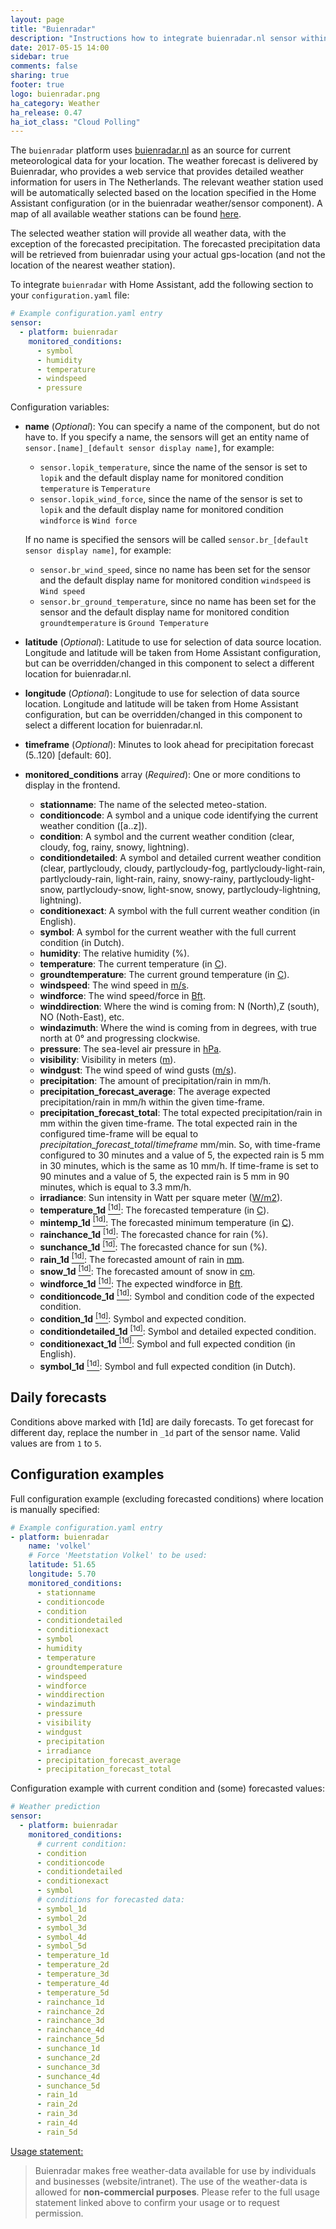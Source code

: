 ```yaml
---
layout: page
title: "Buienradar"
description: "Instructions how to integrate buienradar.nl sensor within Home Assistant."
date: 2017-05-15 14:00
sidebar: true
comments: false
sharing: true
footer: true
logo: buienradar.png
ha_category: Weather
ha_release: 0.47
ha_iot_class: "Cloud Polling"
---
```



The `buienradar` platform uses [buienradar.nl](http://buienradar.nl/) as an source for current meteorological data for your location. The weather forecast is delivered by Buienradar, who provides a web service that provides detailed weather information for users in The Netherlands. The relevant weather station used will be automatically selected based on the location specified in the Home Assistant configuration (or in the buienradar weather/sensor component). A map of all available weather stations can be found [here](https://www.google.com/maps/d/embed?mid=1NivHkTGQUOs0dwQTnTMZi8Uatj0). 

The selected weather station will provide all weather data, with the exception of the forecasted precipitation. The forecasted precipitation data will be retrieved from buienradar using your actual gps-location (and not the location of the nearest weather station).

To integrate `buienradar` with Home Assistant, add the following section to your `configuration.yaml` file:

```yaml
# Example configuration.yaml entry
sensor:
  - platform: buienradar
    monitored_conditions:
      - symbol
      - humidity
      - temperature
      - windspeed
      - pressure
```

Configuration variables:

- **name**  (*Optional*): You can specify a name of the component, but do not have to. If you specify a name, the sensors will get an entity name of `sensor.[name]_[default sensor display name]`, for example: 
  - `sensor.lopik_temperature`, since the name of the sensor is set to `lopik` and the default display name for monitored condition `temperature` is `Temperature` 
  - `sensor.lopik_wind_force`, since the name of the sensor is set to `lopik` and the default display name for monitored condition `windforce` is `Wind force`
  
  If no name is specified the sensors will be called `sensor.br_[default sensor display name]`, for example:
  - `sensor.br_wind_speed`, since no name has been set for the sensor and the default display name for monitored condition `windspeed` is `Wind speed`
  - `sensor.br_ground_temperature`, since no name has been set for the sensor and the default display name for monitored condition `groundtemperature` is `Ground Temperature`
- **latitude** (*Optional*): Latitude to use for selection of data source location. Longitude and latitude will be taken from Home Assistant configuration, but can be overridden/changed in this component to select a different location for buienradar.nl.
- **longitude** (*Optional*): Longitude to use for selection of data source location. Longitude and latitude will be taken from Home Assistant configuration, but can be overridden/changed in this component to select a different location for buienradar.nl.
- **timeframe** (*Optional*): Minutes to look ahead for precipitation forecast (5..120) [default: 60].
- **monitored_conditions** array (*Required*): One or more conditions to display in the frontend.
  - **stationname**: The name of the selected meteo-station.
  - **conditioncode**: A symbol and a unique code identifying the current weather condition ([a..z]).
  - **condition**: A symbol and the current weather condition (clear, cloudy, fog, rainy, snowy, lightning).
  - **conditiondetailed**: A symbol and detailed current weather condition (clear, partlycloudy, cloudy, partlycloudy-fog, partlycloudy-light-rain, partlycloudy-rain, light-rain, rainy, snowy-rainy, partlycloudy-light-snow, partlycloudy-snow, light-snow, snowy, partlycloudy-lightning, lightning).
  - **conditionexact**: A symbol with the full current weather condition (in English).
  - **symbol**: A symbol for the current weather with the full current condition (in Dutch).
  - **humidity**: The relative humidity (%).
  - **temperature**: The current temperature (in [C](https://en.wikipedia.org/wiki/Celsius)).
  - **groundtemperature**: The current ground temperature (in [C](https://en.wikipedia.org/wiki/Celsius)).
  - **windspeed**: The wind speed in [m/s](https://en.wikipedia.org/wiki/M/s).
  - **windforce**: The wind speed/force in [Bft](https://en.wikipedia.org/wiki/Beaufort_scale).
  - **winddirection**: Where the wind is coming from: N (North),Z (south), NO (Noth-East), etc.
  - **windazimuth**: Where the wind is coming from in degrees, with true north at 0° and progressing clockwise.
  - **pressure**: The sea-level air pressure in [hPa](https://en.wikipedia.org/wiki/Hectopascal).
  - **visibility**: Visibility in meters ([m](https://en.wikipedia.org/wiki/Metre)).
  - **windgust**: The wind speed of wind gusts ([m/s](https://en.wikipedia.org/wiki/M/s)).
  - **precipitation**: The amount of precipitation/rain in mm/h.
  - **precipitation_forecast_average**: The average expected precipitation/rain in mm/h within the given time-frame.
  - **precipitation_forecast_total**: The total expected precipitation/rain in mm within the given time-frame. The total expected rain in the configured time-frame will be equal to _precipitation_forecast_total_/_timeframe_ mm/min. So, with time-frame configured to 30 minutes and a value of 5, the expected rain is 5 mm in 30 minutes, which is the same as 10 mm/h. If time-frame is set to 90 minutes and a value of 5, the expected rain is 5 mm in 90 minutes, which is equal to 3.3 mm/h.
  - **irradiance**: Sun intensity in Watt per square meter ([W/m2](https://en.wikipedia.org/wiki/W/m2)).
  - **temperature_1d** [<sup>[1d]</sup>](#1d): The forecasted temperature (in [C](https://en.wikipedia.org/wiki/Celsius)).
  - **mintemp_1d** [<sup>[1d]</sup>](#1d): The forecasted minimum temperature (in [C](https://en.wikipedia.org/wiki/Celsius)).
  - **rainchance_1d** [<sup>[1d]</sup>](#1d): The forecasted chance for rain (%).
  - **sunchance_1d** [<sup>[1d]</sup>](#1d): The forecasted chance for sun (%).
  - **rain_1d** [<sup>[1d]</sup>](#1d): The forecasted amount of rain in [mm](https://en.wikipedia.org/wiki/Millimetre).
  - **snow_1d** [<sup>[1d]</sup>](#1d): The forecasted amount of snow in [cm](https://en.wikipedia.org/wiki/Centimetre).
  - **windforce_1d** [<sup>[1d]</sup>](#1d): The expected windforce in [Bft](https://en.wikipedia.org/wiki/Beaufort_scale).
  - **conditioncode_1d** [<sup>[1d]</sup>](#1d): Symbol and condition code of the expected condition.
  - **condition_1d** [<sup>[1d]</sup>](#1d): Symbol and expected condition.
  - **conditiondetailed_1d** [<sup>[1d]</sup>](#1d): Symbol and detailed expected condition.
  - **conditionexact_1d** [<sup>[1d]</sup>](#1d): Symbol and full expected condition (in English).
  - **symbol_1d** [<sup>[1d]</sup>](#1d): Symbol and full expected condition (in Dutch).


## Daily forecasts

Conditions above marked with <a name="1d">[1d]</a> are daily forecasts. To get forecast for different day, replace the number
in `_1d` part of the sensor name. Valid values are from `1` to `5`.


## Configuration examples

Full configuration example (excluding forecasted conditions) where location is manually specified:

```yaml
# Example configuration.yaml entry
- platform: buienradar
    name: 'volkel'
    # Force 'Meetstation Volkel' to be used:
    latitude: 51.65
    longitude: 5.70
    monitored_conditions:
      - stationname
      - conditioncode
      - condition
      - conditiondetailed
      - conditionexact
      - symbol
      - humidity
      - temperature
      - groundtemperature
      - windspeed
      - windforce
      - winddirection
      - windazimuth
      - pressure
      - visibility
      - windgust
      - precipitation
      - irradiance
      - precipitation_forecast_average
      - precipitation_forecast_total
```


Configuration example with current condition and (some) forecasted values:

```yaml
# Weather prediction
sensor:
  - platform: buienradar
    monitored_conditions:
      # current condition:
      - condition
      - conditioncode
      - conditiondetailed
      - conditionexact
      - symbol
      # conditions for forecasted data:
      - symbol_1d
      - symbol_2d
      - symbol_3d
      - symbol_4d
      - symbol_5d
      - temperature_1d
      - temperature_2d
      - temperature_3d
      - temperature_4d
      - temperature_5d
      - rainchance_1d
      - rainchance_2d
      - rainchance_3d
      - rainchance_4d
      - rainchance_5d
      - sunchance_1d
      - sunchance_2d
      - sunchance_3d
      - sunchance_4d
      - sunchance_5d
      - rain_1d
      - rain_2d
      - rain_3d
      - rain_4d
      - rain_5d
```

[Usage statement:](https://www.buienradar.nl/overbuienradar/gratis-weerdata)
> Buienradar makes free weather-data available for use by individuals and businesses (website/intranet). The use of the weather-data is allowed for **non-commercial purposes**. Please refer to the full usage statement linked above to confirm your usage or to request permission.
